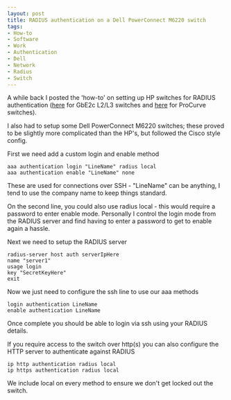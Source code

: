 ```yaml
---
layout: post
title: RADIUS authentication on a Dell PowerConnect M6220 switch
tags:
- How-to
- Software
- Work
- Authentication
- Dell
- Network
- Radius
- Switch
---
```


A while back I posted the 'how-to' on setting up HP switches for RADIUS authentication
([here](/2012/04/radius-authentication-on-a-hp-gbe2c-l2-l3-blade-switch/) for GbE2c L2/L3 switches and
[here](/2012/04/radius-authentication-on-a-hp-procurve-switch/) for ProCurve switches).

I also had to setup some Dell PowerConnect M6220 switches; these proved to be
slightly more complicated than the HP's, but followed the Cisco style config.

First we need add a custom login and enable method

```text
aaa authentication login "LineName" radius local
aaa authentication enable "LineName" none
```

These are used for connections over SSH - "LineName" can be anything, I tend to
use the company name to keep things standard.

On the second line, you could also use radius local - this would require a
password to enter enable mode. Personally I control the login mode from the
RADIUS server and find having to enter a password to get to enable again a hassle.

Next we need to setup the RADIUS server

```text
radius-server host auth serverIpHere
name "server1"
usage login
key "SecretKeyHere"
exit
```

Now we just need to configure the ssh line to use our aaa methods

```text
login authentication LineName
enable authentication LineName
```

Once complete you should be able to login via ssh using your RADIUS details.

If you require access to the switch over http(s) you can also configure the HTTP
server to authenticate against RADIUS

```text
ip http authentication radius local
ip https authentication radius local
```

We include local on every method to ensure we don't get locked out the switch.
